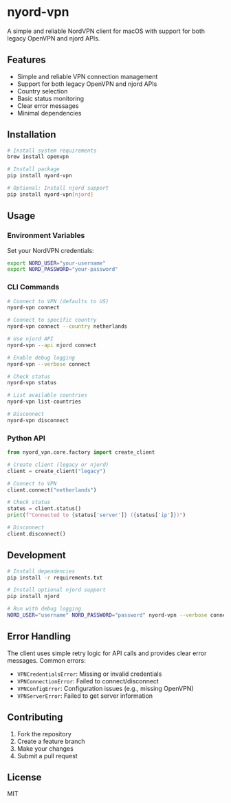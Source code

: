 # nyord-vpn

A simple and reliable NordVPN client for macOS with support for both legacy OpenVPN and njord APIs.

## Features

- Simple and reliable VPN connection management
- Support for both legacy OpenVPN and njord APIs
- Country selection
- Basic status monitoring
- Clear error messages
- Minimal dependencies

## Installation

```bash
# Install system requirements
brew install openvpn

# Install package
pip install nyord-vpn

# Optional: Install njord support
pip install nyord-vpn[njord]
```

## Usage

### Environment Variables

Set your NordVPN credentials:

```bash
export NORD_USER="your-username"
export NORD_PASSWORD="your-password"
```

### CLI Commands

```bash
# Connect to VPN (defaults to US)
nyord-vpn connect

# Connect to specific country
nyord-vpn connect --country netherlands

# Use njord API
nyord-vpn --api njord connect

# Enable debug logging
nyord-vpn --verbose connect

# Check status
nyord-vpn status

# List available countries
nyord-vpn list-countries

# Disconnect
nyord-vpn disconnect
```

### Python API

```python
from nyord_vpn.core.factory import create_client

# Create client (legacy or njord)
client = create_client("legacy")

# Connect to VPN
client.connect("netherlands")

# Check status
status = client.status()
print(f"Connected to {status['server']} ({status['ip']})")

# Disconnect
client.disconnect()
```

## Development

```bash
# Install dependencies
pip install -r requirements.txt

# Install optional njord support
pip install njord

# Run with debug logging
NORD_USER="username" NORD_PASSWORD="password" nyord-vpn --verbose connect
```

## Error Handling

The client uses simple retry logic for API calls and provides clear error messages. Common errors:

- `VPNCredentialsError`: Missing or invalid credentials
- `VPNConnectionError`: Failed to connect/disconnect
- `VPNConfigError`: Configuration issues (e.g., missing OpenVPN)
- `VPNServerError`: Failed to get server information

## Contributing

1. Fork the repository
2. Create a feature branch
3. Make your changes
4. Submit a pull request

## License

MIT 